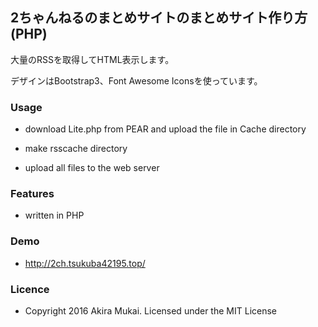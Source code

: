 ## 2ちゃんねるのまとめサイトのまとめサイト作り方(PHP)

大量のRSSを取得してHTML表示します。

デザインはBootstrap3、Font Awesome Iconsを使っています。


### Usage

  - download Lite.php from PEAR and upload the file in Cache directory

  - make rsscache directory

  - upload all files to the web server


### Features

  - written in PHP


### Demo

  - http://2ch.tsukuba42195.top/


### Licence

  - Copyright 2016 Akira Mukai. Licensed under the MIT License
